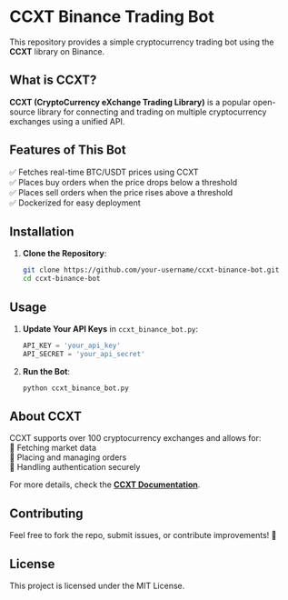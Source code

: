 # CCXT Binance Trading Bot

This repository provides a simple cryptocurrency trading bot using the **CCXT** library on Binance.

## What is CCXT?
**CCXT (CryptoCurrency eXchange Trading Library)** is a popular open-source library for connecting and trading on multiple cryptocurrency exchanges using a unified API.

## Features of This Bot
✅ Fetches real-time BTC/USDT prices using CCXT  
✅ Places buy orders when the price drops below a threshold  
✅ Places sell orders when the price rises above a threshold  
✅ Dockerized for easy deployment  

## Installation
1. **Clone the Repository**:
   ```bash
   git clone https://github.com/your-username/ccxt-binance-bot.git
   cd ccxt-binance-bot
   ```

## Usage
1. **Update Your API Keys** in `ccxt_binance_bot.py`:
   ```python
   API_KEY = 'your_api_key'
   API_SECRET = 'your_api_secret'
   ```
2. **Run the Bot**:
   ```bash
   python ccxt_binance_bot.py
   ```

## About CCXT
CCXT supports over 100 cryptocurrency exchanges and allows for:  
🔹 Fetching market data  
🔹 Placing and managing orders  
🔹 Handling authentication securely  

For more details, check the **[CCXT Documentation](https://github.com/ccxt/ccxt)**.

## Contributing
Feel free to fork the repo, submit issues, or contribute improvements! 🚀

## License
This project is licensed under the MIT License.

